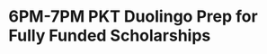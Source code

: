 # 6PM-7PM PKT Duolingo Prep for Fully Funded Scholarships

<!-- - ## Week 1

   1. [Day 1](https://www.facebook.com/iCodeguru/videos/395676239998795)
   2. [Day 2](https://www.facebook.com/watch/?v=2272009033159020)
   3. [Day 3](https://www.facebook.com/iCodeguru/videos/786680036822590/)
   4. [Day 4](https://www.facebook.com/iCodeguru/videos/530402086146352)
   5. [Day 5]() -->

<!-- - ## Week 

   1. [Day 1]()
   2. [Day 2]()
   3. [Day 3]()
   4. [Day 4]()
   5. [Day 5]() -->